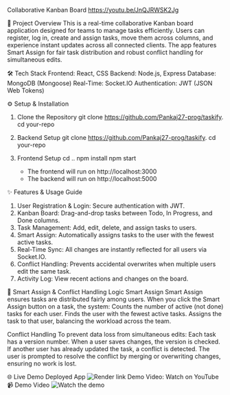 Collaborative Kanban Board
https://youtu.be/JnQJRWSK2Jg

🚀 Project Overview
This is a real-time collaborative Kanban board application designed for teams to manage tasks efficiently. Users can register, log in, create and assign tasks, move them across columns, and experience instant updates across all connected clients. The app features Smart Assign for fair task distribution and robust conflict handling for simultaneous edits.

🛠️ Tech Stack
Frontend: React, CSS
Backend: Node.js, Express
Database: MongoDB (Mongoose)
Real-Time: Socket.IO
Authentication: JWT (JSON Web Tokens)

⚙️ Setup & Installation
1. Clone the Repository
     git clone https://github.com/Pankaj27-prog/taskify.
     cd your-repo

2. Backend Setup
     git clone https://github.com/Pankaj27-prog/taskify.
     cd your-repo

4. Frontend Setup
     cd ..
     npm install
     npm start

   - The frontend will run on http://localhost:3000
   - The backend will run on http://localhost:5000

✨ Features & Usage Guide
  
  1. User Registration & Login: Secure authentication with JWT.
  2. Kanban Board: Drag-and-drop tasks between Todo, In Progress, and Done columns.
  3. Task Management: Add, edit, delete, and assign tasks to users.
  4. Smart Assign: Automatically assigns tasks to the user with the fewest active tasks.
  5. Real-Time Sync: All changes are instantly reflected for all users via Socket.IO.
  6. Conflict Handling: Prevents accidental overwrites when multiple users edit the same task.
  7. Activity Log: View recent actions and changes on the board.
     
🧠 Smart Assign & Conflict Handling Logic
   Smart Assign
      Smart Assign ensures tasks are distributed fairly among users. When you click the Smart Assign button on a task, the system:
      Counts the number of active (not done) tasks for each user.
      Finds the user with the fewest active tasks.
      Assigns the task to that user, balancing the workload across the team.
      
   Conflict Handling
      To prevent data loss from simultaneous edits:
      Each task has a version number.
      When a user saves changes, the version is checked.
      If another user has already updated the task, a conflict is detected.
      The user is prompted to resolve the conflict by merging or overwriting changes, ensuring no work is lost.

🌐 Live Demo
    Deployed App
    ![Render link](https://taskify-r4fv.onrender.com)
Demo Video: Watch on YouTube
   📹 Demo Video
    ![Watch the demo](https://youtu.be/JnQJRWSK2Jg)
